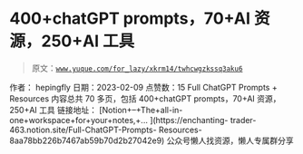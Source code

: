 # 400+chatGPT prompts，70+AI 资源，250+AI 工具

> 原文：[`www.yuque.com/for_lazy/xkrm14/twhcwgzkssq3aku6`](https://www.yuque.com/for_lazy/xkrm14/twhcwgzkssq3aku6)

<ne-p id="u2b1a9a99" data-lake-id="u2b1a9a99"><ne-text id="u78643800">作者： hepingfly</ne-text></ne-p> <ne-p id="ufc059925" data-lake-id="ufc059925"><ne-text id="u9c47a8f2">日期：2023-02-09</ne-text></ne-p> <ne-p id="u303611ff" data-lake-id="u303611ff"><ne-text id="ub8a4f654">点赞数：</ne-text><ne-text id="ua29c74f5" ne-bold="true">15</ne-text></ne-p> <ne-hole id="u52baea4d" data-lake-id="u52baea4d"><ne-card data-card-name="hr" data-card-type="block" id="GILLs" data-event-boundary="card"><ne-p id="ud878db7e" data-lake-id="ud878db7e"><ne-text id="u84e9aee2">Full ChatGPT Prompts + Resources 内容总共 70 多页，包括 400+chatGPT</ne-text> <ne-text id="uf30ba3d7">prompts，70+AI 资源，250+AI 工具 链接地址： [Notion+–+The+all-in-</ne-text> <ne-text id="ua867099c">one+workspace+for+your+notes,+... ](https://enchanting-</ne-text> <ne-text id="u99f86016">trader-463.notion.site/Full-ChatGPT-Prompts-</ne-text> <ne-text id="uec7cb2e1">Resources-8aa78bb226b7467ab59b70d2b27042e9)</ne-text></ne-p> <ne-hole id="uf3b0237a" data-lake-id="uf3b0237a"><ne-card data-card-name="hr" data-card-type="block" id="kgtKy" data-event-boundary="card"><ne-p id="ufdc1781e" data-lake-id="ufdc1781e"><ne-text id="u09f4287e">公众号懒人找资源，懒人专属群分享</ne-text></ne-p></ne-card></ne-hole></ne-card></ne-hole>